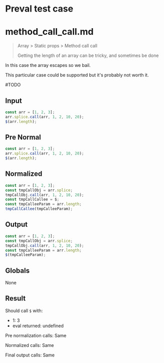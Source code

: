 # Preval test case

# method_call_call.md

> Array > Static props > Method call call
>
> Getting the length of an array can be tricky, and sometimes be done

In this case the array escapes so we bail.

This particular case could be supported but it's probably not worth it.

#TODO

## Input

`````js filename=intro
const arr = [1, 2, 3];
arr.splice.call(arr, 1, 2, 10, 20);
$(arr.length);
`````

## Pre Normal

`````js filename=intro
const arr = [1, 2, 3];
arr.splice.call(arr, 1, 2, 10, 20);
$(arr.length);
`````

## Normalized

`````js filename=intro
const arr = [1, 2, 3];
const tmpCallObj = arr.splice;
tmpCallObj.call(arr, 1, 2, 10, 20);
const tmpCallCallee = $;
const tmpCalleeParam = arr.length;
tmpCallCallee(tmpCalleeParam);
`````

## Output

`````js filename=intro
const arr = [1, 2, 3];
const tmpCallObj = arr.splice;
tmpCallObj.call(arr, 1, 2, 10, 20);
const tmpCalleeParam = arr.length;
$(tmpCalleeParam);
`````

## Globals

None

## Result

Should call `$` with:
 - 1: 3
 - eval returned: undefined

Pre normalization calls: Same

Normalized calls: Same

Final output calls: Same
